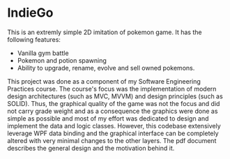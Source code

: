 # IndieGo

This is an extremly simple 2D  imitation of pokemon game. It has the following features: 


* Vanilla gym battle 
* Pokemon and potion spawning 
* Ability to upgrade, rename, evolve and sell owned pokemons. 


This project was done as a component of my Software Engineering Practices course. The course's focus was the implementation of modern design architectures (such as MVC, MVVM) and design principles (such as SOLID).  Thus, the graphical quality of the game was not the focus and did not carry grade weight and as a consequence the graphics were done as simple as possible and most of my effort was dedicated to design and implement the data and logic classes. However, this codebase extensively leverage WPF data binding and the graphical interface can be completely altered with very minimal changes to the other layers. The pdf document describes the general design and the motivation behind it. 

